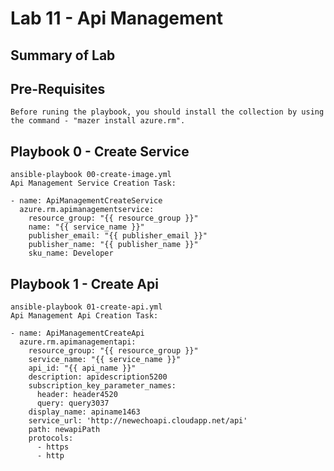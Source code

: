 
# Lab 11 - Api Management

## Summary of Lab

## Pre-Requisites
    Before runing the playbook, you should install the collection by using the command - "mazer install azure.rm".

## Playbook 0 - Create Service
    ansible-playbook 00-create-image.yml
    Api Management Service Creation Task:
```
- name: ApiManagementCreateService
  azure.rm.apimanagementservice:
    resource_group: "{{ resource_group }}"
    name: "{{ service_name }}"
    publisher_email: "{{ publisher_email }}"
    publisher_name: "{{ publisher_name }}"
    sku_name: Developer
```

## Playbook 1 - Create Api
    ansible-playbook 01-create-api.yml
    Api Management Api Creation Task:
```
- name: ApiManagementCreateApi
  azure.rm.apimanagementapi:
    resource_group: "{{ resource_group }}"
    service_name: "{{ service_name }}"
    api_id: "{{ api_name }}"
    description: apidescription5200
    subscription_key_parameter_names:
      header: header4520
      query: query3037
    display_name: apiname1463
    service_url: 'http://newechoapi.cloudapp.net/api'
    path: newapiPath
    protocols:
      - https
      - http
```
